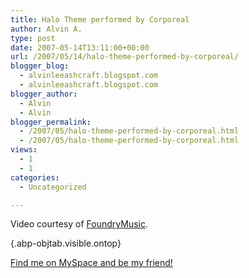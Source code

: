 ```yaml
---
title: Halo Theme performed by Corporeal
author: Alvin A.
type: post
date: 2007-05-14T13:11:00+00:00
url: /2007/05/14/halo-theme-performed-by-corporeal/
blogger_blog:
  - alvinleeashcraft.blogspot.com
  - alvinleeashcraft.blogspot.com
blogger_author:
  - Alvin
  - Alvin
blogger_permalink:
  - /2007/05/halo-theme-performed-by-corporeal.html
  - /2007/05/halo-theme-performed-by-corporeal.html
views:
  - 1
  - 1
categories:
  - Uncategorized

---
```

Video courtesy of [FoundryMusic][1].

[][2]{.abp-objtab.visible.ontop}



<div class="blogger-post-footer">
  <a href="http://www.myspace.com/alvinashcraft">Find me on MySpace and be my friend!</a></p>
</div>

 [1]: http://www.foundrymusic.com/
 [2]: http://www.foundrymusic.com/modules/customtags/FlowPlayer.swf "Click here to block this object with Adblock Plus"